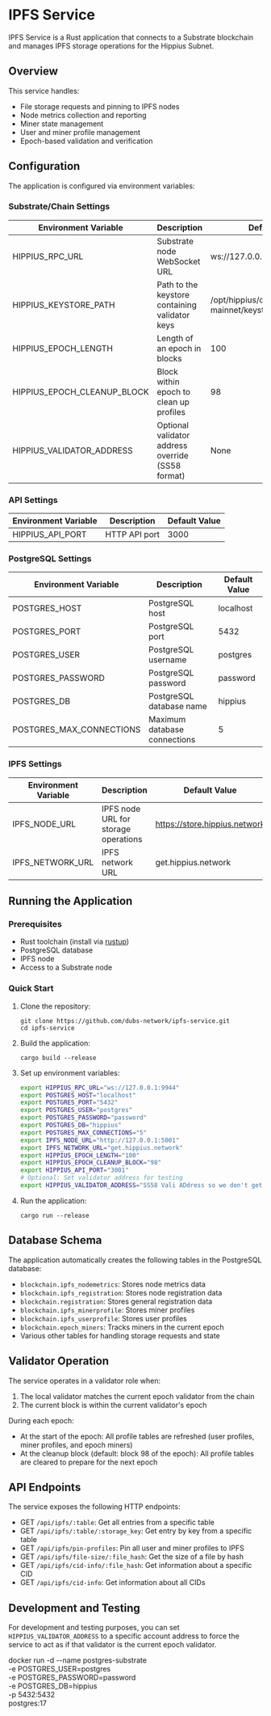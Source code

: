 # IPFS Service

IPFS Service is a Rust application that connects to a Substrate blockchain and manages IPFS storage operations for the Hippius Subnet.

## Overview

This service handles:
- File storage requests and pinning to IPFS nodes
- Node metrics collection and reporting
- Miner state management
- User and miner profile management
- Epoch-based validation and verification

## Configuration

The application is configured via environment variables:

### Substrate/Chain Settings

| Environment Variable | Description | Default Value |
|----------------------|-------------|---------------|
| HIPPIUS_RPC_URL | Substrate node WebSocket URL | ws://127.0.0.1:9944 |
| HIPPIUS_KEYSTORE_PATH | Path to the keystore containing validator keys | /opt/hippius/data/chains/hippius-mainnet/keystore/ |
| HIPPIUS_EPOCH_LENGTH | Length of an epoch in blocks | 100 |
| HIPPIUS_EPOCH_CLEANUP_BLOCK | Block within epoch to clean up profiles | 98 |
| HIPPIUS_VALIDATOR_ADDRESS | Optional validator address override (SS58 format) | None |

### API Settings

| Environment Variable | Description | Default Value |
|----------------------|-------------|---------------|
| HIPPIUS_API_PORT | HTTP API port | 3000 |

### PostgreSQL Settings

| Environment Variable | Description | Default Value |
|----------------------|-------------|---------------|
| POSTGRES_HOST | PostgreSQL host | localhost |
| POSTGRES_PORT | PostgreSQL port | 5432 |
| POSTGRES_USER | PostgreSQL username | postgres |
| POSTGRES_PASSWORD | PostgreSQL password | password |
| POSTGRES_DB | PostgreSQL database name | hippius |
| POSTGRES_MAX_CONNECTIONS | Maximum database connections | 5 |

### IPFS Settings

| Environment Variable | Description | Default Value |
|----------------------|-------------|---------------|
| IPFS_NODE_URL | IPFS node URL for storage operations | https://store.hippius.network |
| IPFS_NETWORK_URL | IPFS network URL | get.hippius.network |

## Running the Application

### Prerequisites

- Rust toolchain (install via [rustup](https://rustup.rs/))
- PostgreSQL database
- IPFS node
- Access to a Substrate node

### Quick Start

1. Clone the repository:
   ```
   git clone https://github.com/dubs-network/ipfs-service.git
   cd ipfs-service
   ```

2. Build the application:
   ```
   cargo build --release
   ```

3. Set up environment variables:
   ```bash
   export HIPPIUS_RPC_URL="ws://127.0.0.1:9944"
   export POSTGRES_HOST="localhost"
   export POSTGRES_PORT="5432"
   export POSTGRES_USER="postgres"
   export POSTGRES_PASSWORD="password"
   export POSTGRES_DB="hippius"
   export POSTGRES_MAX_CONNECTIONS="5"
   export IPFS_NODE_URL="http://127.0.0.1:5001"
   export IPFS_NETWORK_URL="get.hippius.network"
   export HIPPIUS_EPOCH_LENGTH="100"
   export HIPPIUS_EPOCH_CLEANUP_BLOCK="98"
   export HIPPIUS_API_PORT="3001"
   # Optional: Set validator address for testing
   export HIPPIUS_VALIDATOR_ADDRESS="SS58 Vali ADdress so we don't get from keystore"
   ```

4. Run the application:
   ```
   cargo run --release
   ```

## Database Schema

The application automatically creates the following tables in the PostgreSQL database:

- `blockchain.ipfs_nodemetrics`: Stores node metrics data
- `blockchain.ipfs_registration`: Stores node registration data
- `blockchain.registration`: Stores general registration data
- `blockchain.ipfs_minerprofile`: Stores miner profiles
- `blockchain.ipfs_userprofile`: Stores user profiles
- `blockchain.epoch_miners`: Tracks miners in the current epoch
- Various other tables for handling storage requests and state

## Validator Operation

The service operates in a validator role when:

1. The local validator matches the current epoch validator from the chain
2. The current block is within the current validator's epoch

During each epoch:
- At the start of the epoch: All profile tables are refreshed (user profiles, miner profiles, and epoch miners)
- At the cleanup block (default: block 98 of the epoch): All profile tables are cleared to prepare for the next epoch

## API Endpoints

The service exposes the following HTTP endpoints:

- GET `/api/ipfs/:table`: Get all entries from a specific table
- GET `/api/ipfs/:table/:storage_key`: Get entry by key from a specific table
- GET `/api/ipfs/pin-profiles`: Pin all user and miner profiles to IPFS
- GET `/api/ipfs/file-size/:file_hash`: Get the size of a file by hash
- GET `/api/ipfs/cid-info/:file_hash`: Get information about a specific CID
- GET `/api/ipfs/cid-info`: Get information about all CIDs

## Development and Testing

For development and testing purposes, you can set `HIPPIUS_VALIDATOR_ADDRESS` to a specific account address to force the service to act as if that validator is the current epoch validator.



docker run -d --name postgres-substrate \
  -e POSTGRES_USER=postgres \
  -e POSTGRES_PASSWORD=password \
  -e POSTGRES_DB=hippius \
  -p 5432:5432 \
  postgres:17
